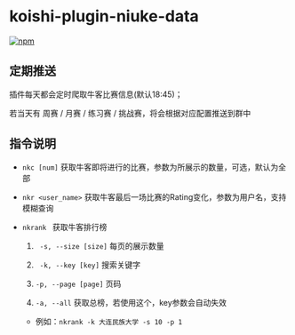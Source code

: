 # koishi-plugin-niuke-data

[![npm](https://img.shields.io/npm/v/koishi-plugin-niuke-data?style=flat-square)](https://www.npmjs.com/package/koishi-plugin-niuke-data)

## 定期推送

插件每天都会定时爬取牛客比赛信息(默认18:45)；

若当天有 周赛 / 月赛 / 练习赛 / 挑战赛，将会根据对应配置推送到群中

## 指令说明

- `nkc [num]` 获取牛客即将进行的比赛，参数为所展示的数量，可选，默认为全部

- `nkr <user_name>` 获取牛客最后一场比赛的Rating变化，参数为用户名，支持模糊查询

- `nkrank ` 获取牛客排行榜

  1. ` -s, --size [size]`  每页的展示数量

  1. ` -k, --key [key]`    搜索关键字

  1. `-p, --page [page]`  页码

  1.  `-a, --all` 获取总榜，若使用这个，key参数会自动失效

  - 例如：`nkrank -k 大连民族大学 -s 10 -p 1`
